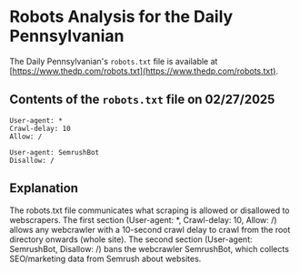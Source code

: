 # Robots Analysis for the Daily Pennsylvanian

The Daily Pennsylvanian's `robots.txt` file is available at
[https://www.thedp.com/robots.txt](https://www.thedp.com/robots.txt).

## Contents of the `robots.txt` file on 02/27/2025

```
User-agent: *
Crawl-delay: 10
Allow: /

User-agent: SemrushBot
Disallow: /
```

## Explanation

The robots.txt file communicates what scraping is allowed or disallowed to webscrapers.
The first section (User-agent: *, Crawl-delay: 10, Allow: /) allows any webcrawler with a 10-second crawl delay to crawl from the root directory onwards (whole site).
The second section (User-agent: SemrushBot, Disallow: /) bans the webcrawler SemrushBot, which collects SEO/marketing data from Semrush about websites.
